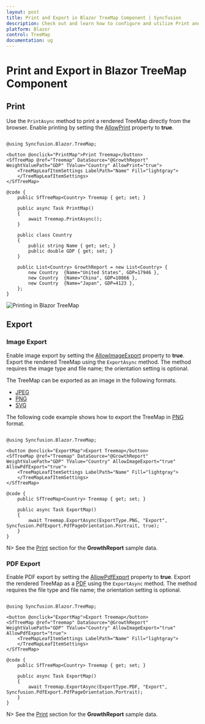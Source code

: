 ```yaml
---
layout: post
title: Print and Export in Blazor TreeMap Component | Syncfusion
description: Check out and learn how to configure and utilize Print and Export feature in the Syncfusion Blazor TreeMap component.
platform: Blazor
control: TreeMap
documentation: ug
---
```


# Print and Export in Blazor TreeMap Component

## Print

Use the `PrintAsync` method to print a rendered TreeMap directly from the browser. Enable printing by setting the [AllowPrint](https://help.syncfusion.com/cr/blazor/Syncfusion.Blazor.TreeMap.SfTreeMap-1.html#Syncfusion_Blazor_TreeMap_SfTreeMap_1_AllowPrint) property to **true**.

```cshtml

@using Syncfusion.Blazor.TreeMap;

<button @onclick="PrintMap">Print Treemap</button>
<SfTreeMap @ref="Treemap" DataSource="@GrowthReport" WeightValuePath="GDP" TValue="Country" AllowPrint="true">
    <TreeMapLeafItemSettings LabelPath="Name" Fill="lightgray">
    </TreeMapLeafItemSettings>
</SfTreeMap>

@code {
    public SfTreeMap<Country> Treemap { get; set; }

    public async Task PrintMap()
    {
        await Treemap.PrintAsync();
    }

    public class Country
    {
        public string Name { get; set; }
        public double GDP { get; set; }
    }

    public List<Country> GrowthReport = new List<Country> {
        new Country  {Name="United States", GDP=17946 },
        new Country  {Name="China", GDP=10866 },
        new Country  {Name="Japan", GDP=4123 },
    };
}

```

![Printing in Blazor TreeMap](./images/Print/blazor-treemap-printing.png)

## Export

### Image Export

Enable image export by setting the [AllowImageExport](https://help.syncfusion.com/cr/blazor/Syncfusion.Blazor.TreeMap.SfTreeMap-1.html#Syncfusion_Blazor_TreeMap_SfTreeMap_1_AllowImageExport) property to **true**. Export the rendered TreeMap using the `ExportAsync` method. The method requires the image type and file name; the orientation setting is optional.

The TreeMap can be exported as an image in the following formats.

* [JPEG](https://help.syncfusion.com/cr/blazor/Syncfusion.Blazor.TreeMap.ExportType.html#Syncfusion_Blazor_TreeMap_ExportType_JPEG)
* [PNG](https://help.syncfusion.com/cr/blazor/Syncfusion.Blazor.TreeMap.ExportType.html#Syncfusion_Blazor_TreeMap_ExportType_PNG)
* [SVG](https://help.syncfusion.com/cr/blazor/Syncfusion.Blazor.TreeMap.ExportType.html#Syncfusion_Blazor_TreeMap_ExportType_SVG)

The following code example shows how to export the TreeMap in [PNG](https://help.syncfusion.com/cr/blazor/Syncfusion.Blazor.TreeMap.ExportType.html#Syncfusion_Blazor_TreeMap_ExportType_PNG) format.

```cshtml

@using Syncfusion.Blazor.TreeMap;

<button @onclick="ExportMap">Export Treemap</button>
<SfTreeMap @ref="Treemap" DataSource="@GrowthReport" WeightValuePath="GDP" TValue="Country" AllowImageExport="true" AllowPdfExport="true">
    <TreeMapLeafItemSettings LabelPath="Name" Fill="lightgray">
    </TreeMapLeafItemSettings>
</SfTreeMap>

@code {
    public SfTreeMap<Country> Treemap { get; set; }

    public async Task ExportMap()
    {
        await Treemap.ExportAsync(ExportType.PNG, "Export", Syncfusion.PdfExport.PdfPageOrientation.Portrait, true);
    }
}

```

N> See the [Print](#print) section for the **GrowthReport** sample data.

### PDF Export

Enable PDF export by setting the [AllowPdfExport](https://help.syncfusion.com/cr/blazor/Syncfusion.Blazor.TreeMap.SfTreeMap-1.html#Syncfusion_Blazor_TreeMap_SfTreeMap_1_AllowPdfExport) property to **true**. Export the rendered TreeMap as a [PDF](https://help.syncfusion.com/cr/blazor/Syncfusion.Blazor.TreeMap.ExportType.html#Syncfusion_Blazor_TreeMap_ExportType_PDF) using the `ExportAsync` method. The method requires the file type and file name; the orientation setting is optional.

```cshtml

@using Syncfusion.Blazor.TreeMap;

<button @onclick="ExportMap">Export Treemap</button>
<SfTreeMap @ref="Treemap" DataSource="@GrowthReport" WeightValuePath="GDP" TValue="Country" AllowImageExport="true" AllowPdfExport="true">
    <TreeMapLeafItemSettings LabelPath="Name" Fill="lightgray">
    </TreeMapLeafItemSettings>
</SfTreeMap>

@code {
    public SfTreeMap<Country> Treemap { get; set; }

    public async Task ExportMap()
    {
        await Treemap.ExportAsync(ExportType.PDF, "Export", Syncfusion.PdfExport.PdfPageOrientation.Portrait);
    }
}

```

N> See the [Print](#print) section for the **GrowthReport** sample data.
